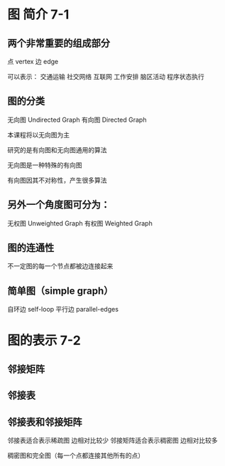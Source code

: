# 图 简介 7-1

## 两个非常重要的组成部分
点 vertex
边 edge

可以表示：
交通运输
社交网络
互联网
工作安排
脑区活动
程序状态执行

## 图的分类
无向图 Undirected Graph
有向图 Directed Graph

本课程将以无向图为主

研究的是有向图和无向图通用的算法

无向图是一种特殊的有向图

有向图因其不对称性，产生很多算法

## 另外一个角度图可分为：
无权图 Unweighted Graph
有权图 Weighted Graph

## 图的连通性
不一定图的每一个节点都被边连接起来


## 简单图（simple graph）
自环边 self-loop
平行边 parallel-edges


# 图的表示 7-2

## 邻接矩阵

## 邻接表 

## 邻接表和邻接矩阵
邻接表适合表示稀疏图  边相对比较少
邻接矩阵适合表示稠密图  边相对比较多

稠密图和完全图（每一个点都连接其他所有的点）



